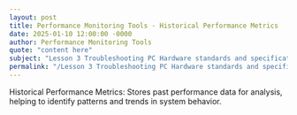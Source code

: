 ```yaml
---
layout: post
title: Performance Monitoring Tools - Historical Performance Metrics
date: 2025-01-10 12:00:00 -0000
author: Performance Monitoring Tools
quote: "content here"
subject: "Lesson 3 Troubleshooting PC Hardware standards and specifications"
permalink: "/Lesson 3 Troubleshooting PC Hardware standards and specifications/Performance Monitoring Tools/Performance Monitoring Tools - Historical Performance Metrics"
---
```


Historical Performance Metrics: Stores past performance data for analysis, helping to identify patterns and trends in system behavior.
